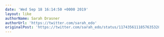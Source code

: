 ```yaml
---
date: 'Wed Sep 18 16:14:50 +0000 2019'
layout: like
authorName: Sarah Drasner
authorUrl: 'https://twitter.com/sarah_edo'
originalPost: 'https://twitter.com/sarah_edo/status/1174356111857635328'
---
```

